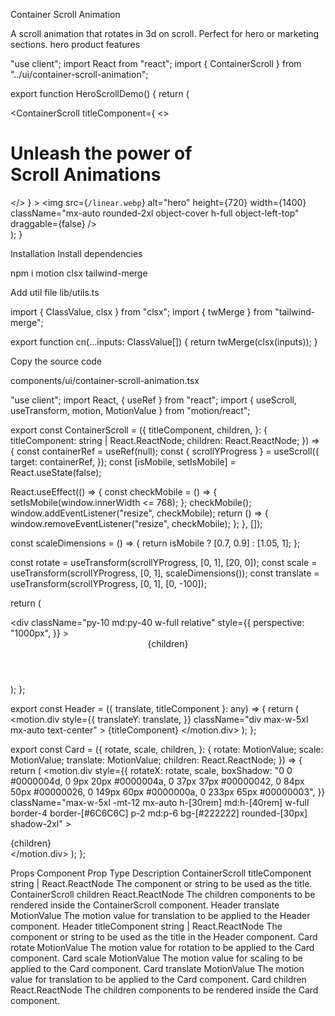 Container Scroll Animation

A scroll animation that rotates in 3d on scroll. Perfect for hero or marketing sections.
hero
product
features

"use client";
import React from "react";
import { ContainerScroll } from "../ui/container-scroll-animation";
 
export function HeroScrollDemo() {
  return (
    <div className="flex flex-col overflow-hidden">
      <ContainerScroll
        titleComponent={
          <>
            <h1 className="text-4xl font-semibold text-black dark:text-white">
              Unleash the power of <br />
              <span className="text-4xl md:text-[6rem] font-bold mt-1 leading-none">
                Scroll Animations
              </span>
            </h1>
          </>
        }
      >
        <img
          src={`/linear.webp`}
          alt="hero"
          height={720}
          width={1400}
          className="mx-auto rounded-2xl object-cover h-full object-left-top"
          draggable={false}
        />
      </ContainerScroll>
    </div>
  );
}

Installation
Install dependencies

npm i motion clsx tailwind-merge

Add util file
lib/utils.ts

import { ClassValue, clsx } from "clsx";
import { twMerge } from "tailwind-merge";
 
export function cn(...inputs: ClassValue[]) {
  return twMerge(clsx(inputs));
}

Copy the source code

components/ui/container-scroll-animation.tsx

"use client";
import React, { useRef } from "react";
import { useScroll, useTransform, motion, MotionValue } from "motion/react";
 
export const ContainerScroll = ({
  titleComponent,
  children,
}: {
  titleComponent: string | React.ReactNode;
  children: React.ReactNode;
}) => {
  const containerRef = useRef<HTMLDivElement>(null);
  const { scrollYProgress } = useScroll({
    target: containerRef,
  });
  const [isMobile, setIsMobile] = React.useState(false);
 
  React.useEffect(() => {
    const checkMobile = () => {
      setIsMobile(window.innerWidth <= 768);
    };
    checkMobile();
    window.addEventListener("resize", checkMobile);
    return () => {
      window.removeEventListener("resize", checkMobile);
    };
  }, []);
 
  const scaleDimensions = () => {
    return isMobile ? [0.7, 0.9] : [1.05, 1];
  };
 
  const rotate = useTransform(scrollYProgress, [0, 1], [20, 0]);
  const scale = useTransform(scrollYProgress, [0, 1], scaleDimensions());
  const translate = useTransform(scrollYProgress, [0, 1], [0, -100]);
 
  return (
    <div
      className="h-[60rem] md:h-[80rem] flex items-center justify-center relative p-2 md:p-20"
      ref={containerRef}
    >
      <div
        className="py-10 md:py-40 w-full relative"
        style={{
          perspective: "1000px",
        }}
      >
        <Header translate={translate} titleComponent={titleComponent} />
        <Card rotate={rotate} translate={translate} scale={scale}>
          {children}
        </Card>
      </div>
    </div>
  );
};
 
export const Header = ({ translate, titleComponent }: any) => {
  return (
    <motion.div
      style={{
        translateY: translate,
      }}
      className="div max-w-5xl mx-auto text-center"
    >
      {titleComponent}
    </motion.div>
  );
};
 
export const Card = ({
  rotate,
  scale,
  children,
}: {
  rotate: MotionValue<number>;
  scale: MotionValue<number>;
  translate: MotionValue<number>;
  children: React.ReactNode;
}) => {
  return (
    <motion.div
      style={{
        rotateX: rotate,
        scale,
        boxShadow:
          "0 0 #0000004d, 0 9px 20px #0000004a, 0 37px 37px #00000042, 0 84px 50px #00000026, 0 149px 60px #0000000a, 0 233px 65px #00000003",
      }}
      className="max-w-5xl -mt-12 mx-auto h-[30rem] md:h-[40rem] w-full border-4 border-[#6C6C6C] p-2 md:p-6 bg-[#222222] rounded-[30px] shadow-2xl"
    >
      <div className=" h-full w-full  overflow-hidden rounded-2xl bg-gray-100 dark:bg-zinc-900 md:rounded-2xl md:p-4 ">
        {children}
      </div>
    </motion.div>
  );
};

Props
Component	Prop	Type	Description
ContainerScroll	titleComponent	string | React.ReactNode	The component or string to be used as the title.
ContainerScroll	children	React.ReactNode 	The children components to be rendered inside the ContainerScroll component.
Header	translate	MotionValue<number> 	The motion value for translation to be applied to the Header component.
Header	titleComponent	string | React.ReactNode	The component or string to be used as the title in the Header component.
Card	rotate	MotionValue<number>	The motion value for rotation to be applied to the Card component.
Card	scale	MotionValue<number>	The motion value for scaling to be applied to the Card component.
Card	translate	MotionValue<number>	The motion value for translation to be applied to the Card component.
Card	children	React.ReactNode 	The children components to be rendered inside the Card component.
